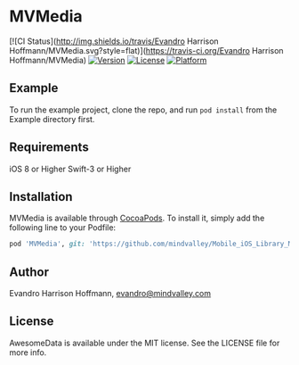 # MVMedia

[![CI Status](http://img.shields.io/travis/Evandro Harrison Hoffmann/MVMedia.svg?style=flat)](https://travis-ci.org/Evandro Harrison Hoffmann/MVMedia)
[![Version](https://img.shields.io/cocoapods/v/MVMedia.svg?style=flat)](http://cocoapods.org/pods/MVMedia)
[![License](https://img.shields.io/cocoapods/l/MVMedia.svg?style=flat)](http://cocoapods.org/pods/MVMedia)
[![Platform](https://img.shields.io/cocoapods/p/MVMedia.svg?style=flat)](http://cocoapods.org/pods/MVMedia)

## Example

To run the example project, clone the repo, and run `pod install` from the Example directory first.

## Requirements

iOS 8 or Higher
Swift-3 or Higher

## Installation

MVMedia is available through [CocoaPods](http://cocoapods.org). To install
it, simply add the following line to your Podfile:

```ruby
pod 'MVMedia', git: 'https://github.com/mindvalley/Mobile_iOS_Library_MVMedia.git', tag: '0.2.7'
```

## Author

Evandro Harrison Hoffmann, evandro@mindvalley.com

## License

AwesomeData is available under the MIT license. See the LICENSE file for more info.

